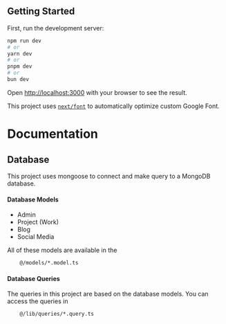 ## Getting Started

First, run the development server:

```bash
npm run dev
# or
yarn dev
# or
pnpm dev
# or
bun dev
```

Open [http://localhost:3000](http://localhost:3000) with your browser to see the result.

This project uses [`next/font`](https://nextjs.org/docs/basic-features/font-optimization) to automatically optimize custom Google Font.

# Documentation

## Database

This project uses mongoose to connect and make query to a MongoDB database.

#### Database Models

- Admin
- Project (Work)
- Blog
- Social Media

All of these models are available in the

```bash
    @/models/*.model.ts
```

#### Database Queries

The queries in this project are based on the database models. You can access the queries in

```bash
    @/lib/queries/*.query.ts
```
